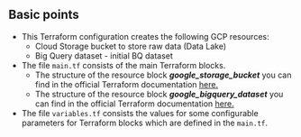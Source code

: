 ## Basic points

- This Terraform configuration creates the following GCP resources:  
  - Cloud Storage bucket to store raw data (Data Lake) 
  - Big Query dataset - initial BQ dataset
- The file `main.tf` consists of the main Terraform blocks.
  - The structure of the resource block _**google_storage_bucket**_ you can find in the official Terraform documentation [here.](https://registry.terraform.io/providers/hashicorp/google/latest/docs/resources/storage_bucket)
  - The structure of the resource block _**google_bigquery_dataset**_ you can find in the official Terraform documentation [here.](https://registry.terraform.io/providers/hashicorp/google/latest/docs/resources/bigquery_dataset)
- The file `variables.tf` consists the values for some configurable parameters for Terraform blocks which are defined in the `main.tf`.

